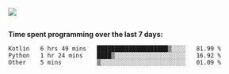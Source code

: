 [![](https://img.shields.io/badge/discord-jonatsp%234844-7289DA?logo=discord)](https://discord.com/users/239510668687048717)

##
**Time spent programming over the last 7 days:**
<!--START_SECTION:waka-->
```text
Kotlin   6 hrs 49 mins   ████████████████████▒░░░░   81.99 % 
Python   1 hr 24 mins    ████▒░░░░░░░░░░░░░░░░░░░░   16.92 % 
Other    5 mins          ▒░░░░░░░░░░░░░░░░░░░░░░░░   01.09 % 
```
<!--END_SECTION:waka-->
##
